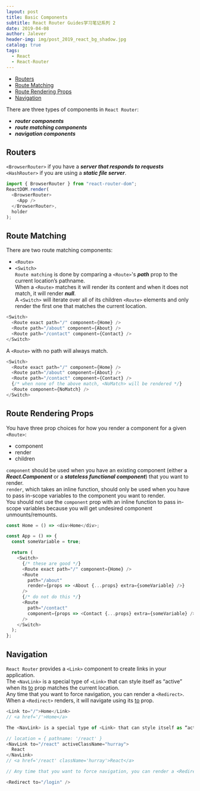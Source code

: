 ```yaml
---
layout: post
title: Basic Components
subtitle: React Router Guides学习笔记系列 2
date: 2019-04-08
author: Jalever
header-img: img/post_2019_react_bg_shadow.jpg
catalog: true
tags:
  - React
  - React-Router
---
```


- [Routers](#routers)
- [Route Matching](#route-matching)
- [Route Rendering Props](#route-rendering-props)
- [Navigation](#navigation)

There are three types of components in `React Router`:

- **_router components_**
- **_route matching components_**
- **_navigation components_**

## Routers
`<BrowserRouter>` if you have a ***server that responds to requests*** <br>
`<HashRouter>` if you are using a ***static file server***.
```javascript
import { BrowserRouter } from "react-router-dom";
ReactDOM.render(
  <BrowserRouter>
    <App />
  </BrowserRouter>,
  holder
);

```

## Route Matching
There are two route matching components:
- `<Route>` <br>
- `<Switch>`<br>
`Route matching` is done by comparing a `<Route>`'s ***path*** prop to the current location’s pathname. <br>
When a `<Route>` matches it will render its content and when it does not match, it will render ***null***. <br>
A `<Switch>` will iterate over all of its children `<Route>` elements and only render the first one that matches the current location.
```javascript
<Switch>
  <Route exact path="/" component={Home} />
  <Route path="/about" component={About} />
  <Route path="/contact" component={Contact} />
</Switch>
```

A `<Route>` with no path will always match.<br>

```javascript
<Switch>
  <Route exact path="/" component={Home} />
  <Route path="/about" component={About} />
  <Route path="/contact" component={Contact} />
  {/* when none of the above match, <NoMatch> will be rendered */}
  <Route component={NoMatch} />
</Switch>
```

## Route Rendering Props
You have three prop choices for how you render a component for a given `<Route>`: 
- component
- render
- children

`component` should be used when you have an existing component (either a ***React.Component*** or a ***stateless functional component***) that you want to render.<br>
`render`, which takes an inline function, should only be used when you have to pass in-scope variables to the component you want to render. <br>
You should not use the `component` prop with an inline function to pass in-scope variables because you will get undesired component unmounts/remounts.
```javascript
const Home = () => <div>Home</div>;

const App = () => {
  const someVariable = true;

  return (
    <Switch>
      {/* these are good */}
      <Route exact path="/" component={Home} />
      <Route
        path="/about"
        render={props => <About {...props} extra={someVariable} />}
      />
      {/* do not do this */}
      <Route
        path="/contact"
        component={props => <Contact {...props} extra={someVariable} />}
      />
    </Switch>
  );
};

```

## Navigation
`React Router` provides a `<Link>` component to create links in your application.<br>
The `<NavLink>` is a special type of `<Link>` that can style itself as “active” when its <ins>to</ins> prop matches the current location.<br>
Any time that you want to force navigation, you can render a `<Redirect>`. When a `<Redirect>` renders, it will navigate using its <ins>to</ins> prop.

```javascript
<Link to="/">Home</Link>
// <a href='/'>Home</a>

The <NavLink> is a special type of <Link> that can style itself as “active” when its to prop matches the current location.

// location = { pathname: '/react' }
<NavLink to="/react" activeClassName="hurray">
  React
</NavLink>
// <a href='/react' className='hurray'>React</a>

// Any time that you want to force navigation, you can render a <Redirect>. When a <Redirect> renders, it will navigate using its to prop.

<Redirect to="/login" />

```

